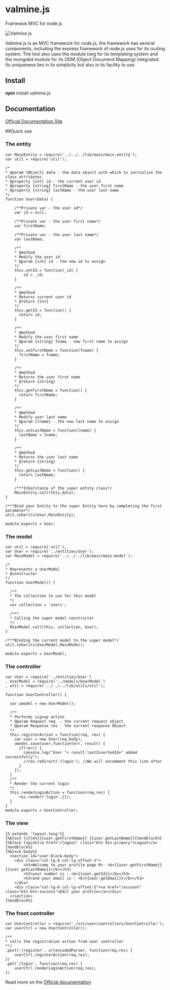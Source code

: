 # valmine.js

Framewok MVC for node.js

![Valmine js](http://valminejs.mackydieng.fr/img/valminejs-welcome2.png)

Valmine.js is an MVC framework for node.js, the framework has several components, including the express framework of node.js uses for its routing system. The tool also uses the module twig for its templating system and the mongobd module for its ODM (Object Document Mapping) integrated. Its uniqueness lies in its simplicity but also in its facility to use.

## Install

__npm__ install valmine.js

## Documentation

[Official Documentation Site](http://valminejs.mackydieng.fr/)

##Quick use

### The entity

    var MainEntity = require('../../../lib/main/main-entity');
    var util = require('util');

    /*
    * @param {Object} data - the data object with which to initialize the class attributes
    * @property {int} id - the current user id
    * @property {string} firstName - the user first name
    * @property {string} lastName - the user last name
    */
    function User(data) {

        /**Private var - the user id*/
        var id = null;

        /**Private var - the user first name*/
        var firstName;

        /**Private var - the user last name*/
        var lastName;

        /**
        * @method
        * Modify the user id
        * @param {int} id - the new id to assign
        */
        this.setId = function(_id) {
            id = _id;
        }

        /**
        * @method
        * Returns current user id
        * @return {int}
        */
        this.getId = function() {
          return id;
        }

        /**
        * @method
        * Modify the user first name
        * @param {string} fname - new first name to assign
        */
        this.setFirstName = function(fname) {
          firstName = fname;
        }

        /**
        * @method
        * Returns the user first name
        * @return {string}
        */
        this.getFirstName = function() {
          return firstName;
        }

        /**
        * @method
        * Modify user last name
        * @param {lname} - the new last name to assign
        */
        this.setLastName = function(lname) {
          lastName = lname;
        }

        /**
        * @method
        * Returns the user last name
        * @return {string}
        */
        this.getLastName = function() {
          return lastName;
        }

        /***Inheritance of the super entity class*/
        MainEntity.call(this,data);
    }

    /***Bind your Entity to the super Entity here by completing the first parameter*/
    util.inherits(User,MainEntity);

    module.exports = User;

### The model

    var util = require('util');
    var User = require('../entities/User');
    var MainModel = require('../../../lib/main/main-model');

    /*
    * Represents a UserModel
    * @constructor
    */
    function UserModel() {

      /**
      * The collection to use for this model
      */
      var collection = 'users';

      /***
      * Calling the super model constructor
      */
      MainModel.call(this, collection, User);
    }

    /***Binding the current model to the super model*/
    util.inherits(UserModel,MainModel);

    module.exports = UserModel;

### The controller

    var User = require('../entities/User')
    , UserModel = require('../models/UserModel')
    , util = require('../../../lib/utils/util');

    function UserController() {

      var umodel = new UserModel();

      /**
      * Performs signup action
      * @param Request req  - the current request object
      * @param Response res - the current response Object
      */
      this.registerAction = function(req, res) {
        var user = new User(req.body);
        umodel.save(user,function(err, result) {
          if(!err) {
            console.log("User "+ result.lastInsertedId+" added successfully");
            //res.redirect('/login'); //We will uncomment this line after
          }
        });
      }
      /**
      * Render the current login
      */
      this.renderLoginAction = function(req,res) {
          res.render('login',{});
      }
    }
    module.exports = UserController;
  

### The view

    {% extends 'layout.twig'%}
    {%block title%}{{user.getFirstName}} {{user.getLastName}}{%endblock%}
    {%block login%}<a href="/logout" class="btn btn-primary">Logout</a> {%endblock%}
    {%block body%}
      <section id="user-block-body">
        <div class="col-lg-6 col-lg-offset-3">
            <h3>Welcome to your profile page Mr. <b>{{user.getFirstName}} {{user.getLastName}}</b></h3>
            <h3>your number is : <b>{{user.getId}}</b></h3>
            <h3>and your email is : <b>{{user.getEmail}}</b></h3>
        </div>
        <div class="col-lg-6 col-lg-offset-5"><a href="/account" class="btn btn-success">Edit your profile</a></div>
      </section>
    {%endblock%}



### The front controller

  
    var UserController = require('./src/user/controllers/UserController');
    var userCtrl = new UserController();

    /**
    * calls the registration action from user controller
    **/
    .post('/register', urlencodedParser, function(req,res) {
        userCtrl.registerAction(req,res);
    })
    .get('/login', function(req,res) {
        userCtrl.renderLoginAction(req,res);
    })

Read more on the [Official documentation](http://valminejs.mackydieng.fr/)

